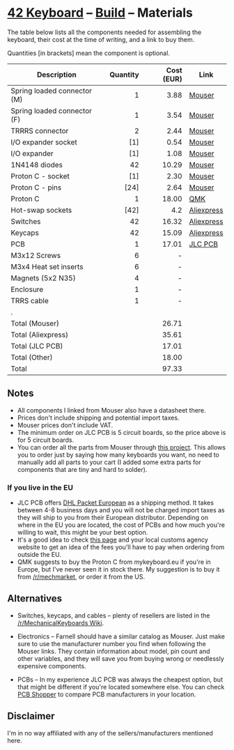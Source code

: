 # [42 Keyboard](../README.md) – [Build](README.md) – Materials

The table below lists all the components needed for assembling the keyboard,
their cost at the time of writing, and a link to buy them.

Quantities [in brackets] mean the component is optional.

| Description                 | Quantity | Cost (EUR) | Link                                                                |
| --------------------------- | -------: | ---------: | ------------------------------------------------------------------- |
| Spring loaded connector (M) |        1 |       3.88 | [Mouser](https://www.mouser.com/ProductDetail/575-8292200420)       |
| Spring loaded connector (F) |        1 |       3.54 | [Mouser](https://www.mouser.com/ProductDetail/575-3991010410008000) |
| TRRRS connector             |        2 |       2.44 | [Mouser](https://www.mouser.com/ProductDetail/806-STX-3542-5N-G-TR) |
| I/O expander socket         |      [1] |       0.54 | [Mouser](https://www.mouser.com/ProductDetail/571-1-2199298-9)      |
| I/O expander                |      [1] |       1.08 | [Mouser](https://www.mouser.com/ProductDetail/579-MCP23017-E-SP)    |
| 1N4148 diodes               |       42 |      10.29 | [Mouser](https://www.mouser.com/ProductDetail/78-1N4148WS-HG3-08)   |
| Proton C - socket           |      [1] |       2.30 | [Mouser](https://www.mouser.com/ProductDetail/575-393624)           |
| Proton C - pins             |     [24] |       2.64 | [Mouser](https://www.mouser.com/ProductDetail/575-3320100150000030) |
| Proton C                    |        1 |      18.00 | [QMK](https://qmk.fm/proton-c/)                                     |
| Hot-swap sockets            |     [42] |        4.2 | [Aliexpress](https://www.aliexpress.com/item/32903471019.html)      |
| Switches                    |       42 |      16.32 | [Aliexpress](https://www.aliexpress.com/item/32980039972.html)      |
| Keycaps                     |       42 |      15.09 | [Aliexpress](https://www.aliexpress.com/item/32832417476.html)      |
| PCB                         |        1 |      17.01 | [JLC PCB](https://jlcpcb.com)                                       |
| M3x12 Screws                |        6 |          - |                                                                     |
| M3x4 Heat set inserts       |        6 |          - |                                                                     |
| Magnets (5x2 N35)           |        4 |          - |                                                                     |
| Enclosure                   |        1 |          - |                                                                     |
| TRRS cable                  |        1 |          - |                                                                     |
| .                           |          |            |                                                                     |
| Total (Mouser)              |          |      26.71 |                                                                     |
| Total (Aliexpress)          |          |      35.61 |                                                                     |
| Total (JLC PCB)             |          |      17.01 |                                                                     |
| Total (Other)               |          |      18.00 |                                                                     |
| Total                       |          |      97.33 |                                                                     |

## Notes

- All components I linked from Mouser also have a datasheet there.
- Prices don't include shipping and potential import taxes.
- Mouser prices don't include VAT.
- The minimum order on JLC PCB is 5 circuit boards, so the price above is for 5
  circuit boards.
- You can order all the parts from Mouser through [this project](https://eu.mouser.com/ProjectManager/ProjectDetail.aspx?AccessID=76f07a2210).
  This allows you to order just by saying how many keyboards you want, no need
  to manually add all parts to your cart (I added some extra parts for
  components that are tiny and hard to solder).

### If you live in the EU

- JLC PCB offers [DHL Packet European](https://twitter.com/JLCPCB/status/1244461189200920576)
  as a shipping method. It takes between 4-8 business days and you will not be
  charged import taxes as they will ship to you from their European distributor.
  Depending on where in the EU you are located, the cost of PCBs and how much
  you're willing to wait, this might be your best option.
- It's a good idea to check [this page](https://ec.europa.eu/taxation_customs/individuals/buying-goods-services-online-personal-use/buying-goods/buying-goods-online-coming-from-a-noneu-union-country_en)
  and your local customs agency website to get an idea of the fees you'll
  have to pay when ordering from outside the EU.
- QMK suggests to buy the Proton C from mykeyboard.eu if you're in Europe, but
  I've never seen it in stock there. My suggestion is to buy it from
  [/r/mechmarket](https:/reddit/com/r/mechmarket), or order it from the US.

## Alternatives

- Switches, keycaps, and cables – plenty of resellers are listed in the
  [/r/MechanicalKeyboards Wiki](https://www.reddit.com/r/MechanicalKeyboards/wiki/recommendedsellers).

- Electronics – Farnell should have a similar catalog as Mouser. Just make sure
  to use the manufacturer number you find when following the Mouser links. They
  contain information about model, pin count and other variables, and they will
  save you from buying wrong or needlessly expensive components.

- PCBs – In my experience JLC PCB was always the cheapest option, but that might
  be different if you're located somewhere else. You can check
  [PCB Shopper](https://pcbshopper.com/) to compare PCB manufacturers in your
  location.

## Disclaimer

I'm in no way affiliated with any of the sellers/manufacturers mentioned here.
